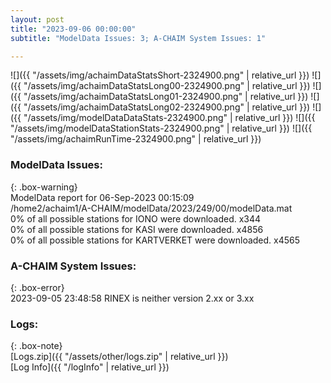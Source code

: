 ```yaml
---
layout: post
title: "2023-09-06 00:00:00"
subtitle: "ModelData Issues: 3; A-CHAIM System Issues: 1"

---
```


![]({{ "/assets/img/achaimDataStatsShort-2324900.png" | relative_url }})
![]({{ "/assets/img/achaimDataStatsLong00-2324900.png" | relative_url }})
![]({{ "/assets/img/achaimDataStatsLong01-2324900.png" | relative_url }})
![]({{ "/assets/img/achaimDataStatsLong02-2324900.png" | relative_url }})
![]({{ "/assets/img/modelDataDataStats-2324900.png" | relative_url }})
![]({{ "/assets/img/modelDataStationStats-2324900.png" | relative_url }})
![]({{ "/assets/img/achaimRunTime-2324900.png" | relative_url }})


### ModelData Issues:  
  
{: .box-warning}  
 ModelData report for 06-Sep-2023 00:15:09   
 /home2/achaim1/A-CHAIM/modelData/2023/249/00/modelData.mat   
 0% of all possible stations for IONO were downloaded. x344   
 0% of all possible stations for KASI were downloaded. x4856   
 0% of all possible stations for KARTVERKET were downloaded. x4565   
  
### A-CHAIM System Issues:  
  
{: .box-error}  
2023-09-05 23:48:58 RINEX is neither version 2.xx or 3.xx  

### Logs:  
  
{: .box-note}  
[Logs.zip]({{ "/assets/other/logs.zip" | relative_url }})  
[Log Info]({{ "/logInfo" | relative_url }})  
